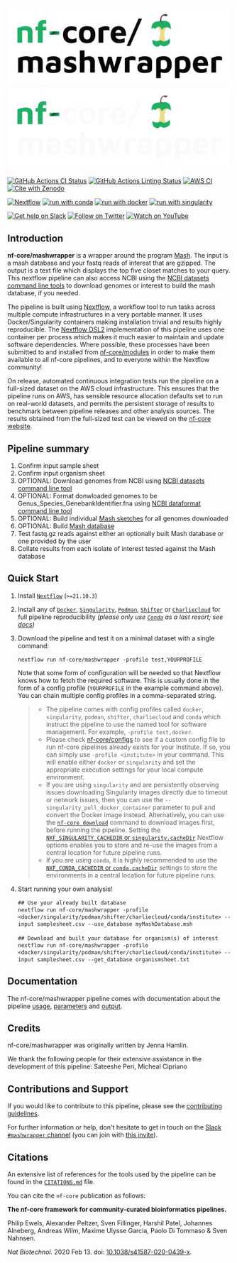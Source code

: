 # ![nf-core/mashwrapper](docs/images/nf-core-mashwrapper_logo_light.png#gh-light-mode-only) ![nf-core/mashwrapper](docs/images/nf-core-mashwrapper_logo_dark.png#gh-dark-mode-only)

[![GitHub Actions CI Status](https://github.com/jennahamlin/nf-core-mashwrapper/workflows/nf-core%20CI/badge.svg)](https://github.com/jennahamlin/mashwrapper/actions?query=workflow%3A%22nf-core+CI%22)
[![GitHub Actions Linting Status](https://github.com/jennahamlin/nf-core-mashwrapper/workflows/nf-core%20linting/badge.svg)](https://github.com/jennahamlin/nf-core-mashwrapper/actions?query=workflow%3A%22nf-core+linting%22)
[![AWS CI](https://img.shields.io/badge/CI%20tests-full%20size-FF9900?labelColor=000000&logo=Amazon%20AWS)](https://nf-co.re/mashwrapper/results)
[![Cite with Zenodo](http://img.shields.io/badge/DOI-10.5281/zenodo.XXXXXXX-1073c8?labelColor=000000)](https://doi.org/10.5281/zenodo.XXXXXXX)

[![Nextflow](https://img.shields.io/badge/nextflow%20DSL2-%E2%89%A521.10.3-23aa62.svg?labelColor=000000)](https://www.nextflow.io/)
[![run with conda](http://img.shields.io/badge/run%20with-conda-3EB049?labelColor=000000&logo=anaconda)](https://docs.conda.io/en/latest/)
[![run with docker](https://img.shields.io/badge/run%20with-docker-0db7ed?labelColor=000000&logo=docker)](https://www.docker.com/)
[![run with singularity](https://img.shields.io/badge/run%20with-singularity-1d355c.svg?labelColor=000000)](https://sylabs.io/docs/)

[![Get help on Slack](http://img.shields.io/badge/slack-nf--core%20%23mashwrapper-4A154B?labelColor=000000&logo=slack)](https://nfcore.slack.com/channels/mashwrapper)
[![Follow on Twitter](http://img.shields.io/badge/twitter-%40nf__core-1DA1F2?labelColor=000000&logo=twitter)](https://twitter.com/nf_core)
[![Watch on YouTube](http://img.shields.io/badge/youtube-nf--core-FF0000?labelColor=000000&logo=youtube)](https://www.youtube.com/c/nf-core)

## Introduction

<!-- TODO nf-core: Write a 1-2 sentence summary of what data the pipeline is for and what it does -->
**nf-core/mashwrapper** is a wrapper around the program [Mash](https://mash.readthedocs.io/en/latest/). The input is a mash database and your fastq reads of interest that are gzipped. The output is a text file which displays the top five closet matches to your query. This nextflow pipeline can also access NCBI using the [NCBI datasets command line tools](https://www.ncbi.nlm.nih.gov/datasets/) to download genomes or interest to build the mash database, if you needed.

The pipeline is built using [Nextflow](https://www.nextflow.io), a workflow tool to run tasks across multiple compute infrastructures in a very portable manner. It uses Docker/Singularity containers making installation trivial and results highly reproducible. The [Nextflow DSL2](https://www.nextflow.io/docs/latest/dsl2.html) implementation of this pipeline uses one container per process which makes it much easier to maintain and update software dependencies. Where possible, these processes have been submitted to and installed from [nf-core/modules](https://github.com/nf-core/modules) in order to make them available to all nf-core pipelines, and to everyone within the Nextflow community!

<!-- TODO nf-core: Add full-sized test dataset and amend the paragraph below if applicable -->
On release, automated continuous integration tests run the pipeline on a full-sized dataset on the AWS cloud infrastructure. This ensures that the pipeline runs on AWS, has sensible resource allocation defaults set to run on real-world datasets, and permits the persistent storage of results to benchmark between pipeline releases and other analysis sources. The results obtained from the full-sized test can be viewed on the [nf-core website](https://nf-co.re/mashwrapper/results).

## Pipeline summary

<!-- TODO nf-core: Fill in short bullet-pointed list of the default steps in the pipeline -->

1. Confirm input sample sheet
2. Confirm input organism sheet
3. OPTIONAL: Download genomes from NCBI using [NCBI datasets command line tool](https://www.ncbi.nlm.nih.gov/datasets/)
4. OPTIONAL: Format donwloaded genomes to be Genus_Species_GenebankIdentifier.fna using [NCBI dataformat command line tool](https://www.ncbi.nlm.nih.gov/datasets/docs/v1/quickstarts/command-line-tools/#install-using-curl)
5. OPTIONAL: Build individual [Mash sketches](https://mash.readthedocs.io/en/latest/) for all genomes downloaded
6. OPTIONAL: Build [Mash database](https://mash.readthedocs.io/en/latest/)
7. Test fastq.gz reads against either an optionally built Mash database or one provided by the user
8. Collate results from each isolate of interest tested against the Mash database

## Quick Start

1. Install [`Nextflow`](https://www.nextflow.io/docs/latest/getstarted.html#installation) (`>=21.10.3`)

2. Install any of [`Docker`](https://docs.docker.com/engine/installation/), [`Singularity`](https://www.sylabs.io/guides/3.0/user-guide/), [`Podman`](https://podman.io/), [`Shifter`](https://nersc.gitlab.io/development/shifter/how-to-use/) or [`Charliecloud`](https://hpc.github.io/charliecloud/) for full pipeline reproducibility _(please only use [`Conda`](https://conda.io/miniconda.html) as a last resort; see [docs](https://nf-co.re/usage/configuration#basic-configuration-profiles))_

3. Download the pipeline and test it on a minimal dataset with a single command:

    ```console
    nextflow run nf-core/mashwrapper -profile test,YOURPROFILE
    ```

    Note that some form of configuration will be needed so that Nextflow knows how to fetch the required software. This is usually done in the form of a config profile (`YOURPROFILE` in the example command above). You can chain multiple config profiles in a comma-separated string.

    > * The pipeline comes with config profiles called `docker`, `singularity`, `podman`, `shifter`, `charliecloud` and `conda` which instruct the pipeline to use the named tool for software management. For example, `-profile test,docker`.
    > * Please check [nf-core/configs](https://github.com/nf-core/configs#documentation) to see if a custom config file to run nf-core pipelines already exists for your Institute. If so, you can simply use `-profile <institute>` in your command. This will enable either `docker` or `singularity` and set the appropriate execution settings for your local compute environment.
    > * If you are using `singularity` and are persistently observing issues downloading Singularity images directly due to timeout or network issues, then you can use the `--singularity_pull_docker_container` parameter to pull and convert the Docker image instead. Alternatively, you can use the [`nf-core download`](https://nf-co.re/tools/#downloading-pipelines-for-offline-use) command to download images first, before running the pipeline. Setting the [`NXF_SINGULARITY_CACHEDIR` or `singularity.cacheDir`](https://www.nextflow.io/docs/latest/singularity.html?#singularity-docker-hub) Nextflow options enables you to store and re-use the images from a central location for future pipeline runs.
    > * If you are using `conda`, it is highly recommended to use the [`NXF_CONDA_CACHEDIR` or `conda.cacheDir`](https://www.nextflow.io/docs/latest/conda.html) settings to store the environments in a central location for future pipeline runs.

4. Start running your own analysis!

    <!-- TODO nf-core: Update the example "typical command" below used to run the pipeline -->

    ```console
    ## Use your already built database
    nextflow run nf-core/mashwrapper -profile <docker/singularity/podman/shifter/charliecloud/conda/institute> --input samplesheet.csv --use_database myMashDatabase.msh

    ## Download and built your database for organism(s) of interest
    nextflow run nf-core/mashwrapper -profile <docker/singularity/podman/shifter/charliecloud/conda/institute> --input samplesheet.csv --get_database organismsheet.txt
    ```

## Documentation

The nf-core/mashwrapper pipeline comes with documentation about the pipeline [usage](https://nf-co.re/mashwrapper/usage), [parameters](https://nf-co.re/mashwrapper/parameters) and [output](https://nf-co.re/mashwrapper/output).

## Credits

nf-core/mashwrapper was originally written by Jenna Hamlin.

We thank the following people for their extensive assistance in the development of this pipeline:
Sateeshe Peri, Micheal Cipriano
<!-- TODO nf-core: If applicable, make list of people who have also contributed -->

## Contributions and Support

If you would like to contribute to this pipeline, please see the [contributing guidelines](.github/CONTRIBUTING.md).

For further information or help, don't hesitate to get in touch on the [Slack `#mashwrapper` channel](https://nfcore.slack.com/channels/mashwrapper) (you can join with [this invite](https://nf-co.re/join/slack)).

## Citations

<!-- TODO nf-core: Add citation for pipeline after first release. Uncomment lines below and update Zenodo doi and badge at the top of this file. -->
<!-- If you use  nf-core/mashwrapper for your analysis, please cite it using the following doi: [10.5281/zenodo.XXXXXX](https://doi.org/10.5281/zenodo.XXXXXX) -->

<!-- TODO nf-core: Add bibliography of tools and data used in your pipeline -->
An extensive list of references for the tools used by the pipeline can be found in the [`CITATIONS.md`](CITATIONS.md) file.

You can cite the `nf-core` publication as follows:

 **The nf-core framework for community-curated bioinformatics pipelines.**

 Philip Ewels, Alexander Peltzer, Sven Fillinger, Harshil Patel, Johannes Alneberg, Andreas Wilm, Maxime Ulysse Garcia, Paolo Di Tommaso & Sven Nahnsen.

 _Nat Biotechnol._ 2020 Feb 13. doi: [10.1038/s41587-020-0439-x](https://dx.doi.org/10.1038/s41587-020-0439-x).
